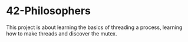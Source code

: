 # 42-Philosophers

This project is about learning the basics of threading a process, learning how to make threads and discover the mutex.

